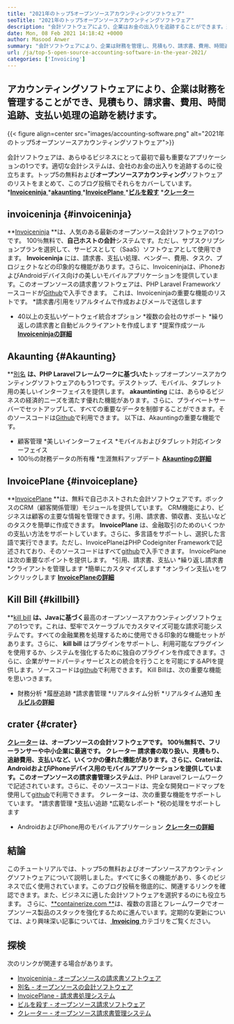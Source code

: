 ```yaml
---
title: "2021年のトップ5オープンソースアカウンティングソフトウェア" 
seoTitle: "2021年のトップ5オープンソースアカウンティングソフトウェア" 
description: "会計ソフトウェアにより、企業はお金の出入りを追跡することができます。適切な請求ソフトウェアを選択し、財務を厳しくグリップします。" 
date: Mon, 08 Feb 2021 14:18:42 +0000
author: Masood Anwer
summary: "会計ソフトウェアにより、企業は財務を管理し、見積もり、請求書、費用、時間追跡、支払いの処理を追跡し続けることができます。" 
url: /ja/top-5-open-source-accounting-software-in-the-year-2021/
categories: ['Invoicing']
---
```


## アカウンティングソフトウェアにより、企業は財務を管理することができ、見積もり、請求書、費用、時間追跡、支払い処理の追跡を続けます。

{{< figure align=center src="images/accounting-software.png" alt="2021年のトップ5オープンソースアカウンティングソフトウェア">}}

会計ソフトウェアは、あらゆるビジネスにとって最初で最も重要なアプリケーションの1つです。適切な会計システムは、会社のお金の出入りを追跡するのに役立ちます。トップ5の無料および**オープンソースアカウンティング**ソフトウェアのリストをまとめて、このブログ投稿でそれらをカバーしています。
  *[**Invoiceninja** ][1]
  *[**akaunting** ][2]
  *[**InvoicePlane** ][3]
  *[**ビルを殺す**][4]
  *[**クレーター**][5]

## invoiceninja   {#invoiceninja}
**[Invoiceninja][6] **は、人気のある最新のオープンソース会計ソフトウェアの1つです。 100％無料で、**自己ホストの会計**システムです。ただし、サブスクリプションプランを選択して、サービスとして（SaaS）ソフトウェアとして使用できます。  **Invoiceninja**  には、請求書、支払い処理、ベンダー、費用、タスク、プロジェクトなどの印象的な機能があります。さらに、Invoiceninjaは、iPhoneおよびAndroidデバイス向けの美しいモバイルアプリケーションを提供しています。このオープンソースの請求書ソフトウェアは、PHP Laravel Frameworkソースコードが[Github][7]で入手できます。
これは、Invoiceninjaの重要な機能のリストです。
  *請求書/引用をリアルタイムで作成およびメールで送信します
  * 40以上の支払いゲートウェイ統合オプション
  *複数の会社のサポート
  *繰り返しの請求書と自動ビルクライアントを作成します
  *提案作成ツール
**[Invoiceninjaの詳細][8]** 

## Akaunting   {#Akaunting}
**[別名][9] **は、PHP Laravelフレームワークに基づいた**トップオープンソースアカウンティングソフトウェアのもう1つです。デスクトップ、モバイル、タブレット用の美しいインターフェイスを提供します。  **akauntinting**  には、あらゆるビジネスの経済的ニーズを満たす優れた機能があります。さらに、プライベートサーバーでセットアップして、すべての重要なデータを制御することができます。そのソースコードは[Github][10]で利用できます。
以下は、Akauntingの重要な機能です。
  * 顧客管理
  *美しいインターフェイス
  *モバイルおよびタブレット対応インターフェイス
  * 100％の財務データの所有権
  *生涯無料アップデート
**[Akauntingの詳細][11]** 

## InvoicePlane   {#invoiceplane}
**[InvoicePlane][12] **は、無料で自己ホストされた会計ソフトウェアです。ボックスのCRM（顧客関係管理）モジュールを提供しています。 CRM機能により、ビジネスは顧客の主要な情報を管理できます。引用、請求書、領収書、支払いなどのタスクを簡単に作成できます。  **InvoicePlane**  は、金融取引のためのいくつかの支払い方法をサポートしています。さらに、多言語をサポートし、選択した言語で実行できます。ただし、InvoicePlaneはPHP Codeigniter Frameworkで記述されており、そのソースコードはすべて[github][13]で入手できます。
InvoicePlaneは次の重要なポイントを提供します。
  *引用、請求書、支払い
  *繰り返し請求書
  *クライアントを管理します
  *簡単にカスタマイズします
  *オンライン支払いをワンクリックします
**[InvoicePlaneの詳細][14]** 

## Kill Bill   {#killbill}
**[kill bill][15] **は、Javaに基づく**最高のオープンソースアカウンティングソフトウェアの1つです。これは、堅牢でスケーラブルでカスタマイズ可能な請求可能システムです。すべての金融業務を処理するために使用できる印象的な機能セットがあります。さらに、 **kill bill**  はプラグインをサポートし、利用可能なプラグインを使用するか、システムを強化するために独自のプラグインを作成できます。さらに、企業がサードパーティサービスとの統合を行うことを可能にするAPIを提供します。ソースコードは[github][16]で利用できます。
Kill Billは、次の重要な機能を思いつきます。
  * 財務分析
  *履歴追跡
  *請求書管理
  *リアルタイム分析
  *リアルタイム通知
**[キルビルの詳細][17]** 

## crater   {#crater}
**[クレーター][18] **は、オープンソースの会計ソフトウェアです。 100％無料で、フリーランサーや中小企業に最適です。 **クレーター** 請求書の取り扱い、見積もり、追跡費用、支払いなど、いくつかの優れた機能があります。さらに、Craterは、AndroidおよびiPhoneデバイス用のモバイルアプリケーションを提供しています。この**オープンソースの請求書管理システム**は、PHP Laravelフレームワークで記述されています。さらに、そのソースコードは、完全な開発ロードマップを使用して[github][19]で利用できます。
クレーターは、次の重要な機能をサポートしています。
  *請求書管理
  *支払い追跡
  *広範なレポート
  *税の処理をサポートします
  * AndroidおよびiPhone用のモバイルアプリケーション
**[クレーターの詳細][20]** 

## 結論
このチュートリアルでは、トップ5の無料およびオープンソースアカウンティングソフトウェアについて説明しました。すべてに多くの機能があり、多くのビジネスで広く使用されています。このブログ投稿を徹底的に、関連するリンクを確認できます。また、ビジネスに適した会計ソフトウェアを選択するのにも役立ちます。
さらに、[**containerize.com **][21]は、複数の言語とフレームワークでオープンソース製品のスタックを強化するために進んでいます。定期的な更新については、より興味深い記事については、[ **Invoicing**  ][22]カテゴリをご覧ください。

## 探検
次のリンクが関連する場合があります。
  * [Invoiceninja  - オープンソースの請求書ソフトウェア][23]
  * [別名 - オープンソースの会計ソフトウェア][24]
  * [InvoicePlane  - 請求書処理システム][25]
  * [ビルを殺す - オープンソース請求ソフトウェア][26]
  * [クレーター - オープンソース請求書管理システム][27]

  
[1]: #InvoiceNinja
[2]: #Akaunting
[3]: #InvoicePlane
[4]: #KillBill
[5]: #Crater
[6]: https://products.containerize.com/invoicing/invoiceninja
[7]: https://github.com/invoiceninja/invoiceninja
[8]: https://www.invoiceninja.com
[9]: https://products.containerize.com/invoicing/akaunting
[10]: https://github.com/akaunting/akaunting
[11]: https://akaunting.com
[12]: https://products.containerize.com/invoicing/invoiceplane
[13]: https://github.com/InvoicePlane/InvoicePlane
[14]: https://www.invoiceplane.com
[15]: https://products.containerize.com/invoicing/killbill
[16]: https://github.com/killbill/killbill
[17]: https://killbill.io
[18]: https://products.containerize.com/invoicing/crater
[19]: https://github.com/bytefury/crater
[20]: https://craterapp.com
[21]: https://containerize.com
[22]: https://blog.containerize.com/category/invoicing/
[23]: https://products.containerize.com/invoicing/invoiceninja/
[24]: https://products.containerize.com/invoicing/akaunting/
[25]: https://products.containerize.com/invoicing/invoiceplane/
[26]: https://products.containerize.com/invoicing/killbill/
[27]: https://products.containerize.com/invoicing/crater/
